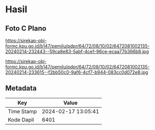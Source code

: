 # Hasil

## Foto C Plano

https://sirekap-obj-formc.kpu.go.id/b147/pemilu/pdpr/64/72/08/10/02/6472081002135-20240214-232443--59ca8e83-5abf-4ce1-96ce-ecaa77b366b8.jpg

https://sirekap-obj-formc.kpu.go.id/b147/pemilu/pdpr/64/72/08/10/02/6472081002135-20240214-233615--f2bb50c0-9af6-4cf7-b944-083cc0d072e8.jpg


## Metadata

| Key        | Value               |
| ---------- | ------------------- |
| Time Stamp | 2024-02-17 13:05:41 |
| Kode Dapil | 6401                |



